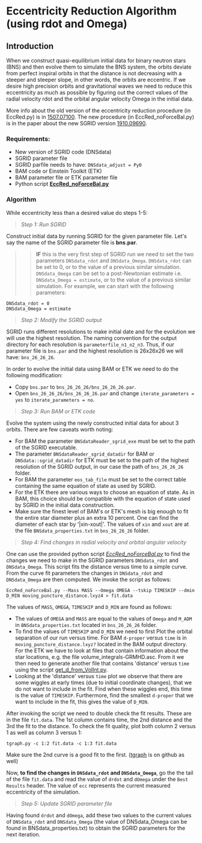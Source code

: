 # Eccentricity Reduction Algorithm (using rdot and Omega)

## Introduction
When we construct quasi-equilibrium initial data for binary neutron stars
(BNS) and then evolve them to simulate the BNS system, the orbits deviate
from perfect inspiral orbits in that the distance is not decreasing with a
steeper and steeper slope, in other words, the orbits are eccentric.
If we desire high precision orbits and gravitational waves we need to
reduce this eccentricity as much as possible by figuring out the correct
values of the radial velocity rdot and the orbital angular velocity Omega
in the initial data.

More info about the old version of the eccentricity reduction procedure (in
EccRed.py) is in [1507.07100](https://arxiv.org/pdf/1507.07100.pdf).
The new procedure (in EccRed_noForceBal.py) is in the paper about the new
SGRID version [1910.09690](https://arxiv.org/abs/1910.09690).

### Requirements:
* New version of SGRID code (DNSdata)
* SGRID parameter file
* SGRID parfile needs to have: `DNSdata_adjust = Py0`
* BAM code or Einstein Toolkit (ETK)
* BAM parameter file or ETK parameter file
* Python script [**EccRed_noForceBal.py**](EccRed_noForceBal.py)


### Algorithm

While eccentricity less than a desired value do steps 1-5:


> *Step 1: Run SGRID*

Construct initial data by running SGRID for the given parameter
file. Let's say the name of the SGRID parameter file is **bns.par**.

>> **IF** this is the very first step of SGRID run we need to set the two
parameters `DNSdata_rdot` and `DNSdata_Omega`. `DNSdata_rdot` can be set to
0, or to the value of a previous similar simulation.
`DNSdata_Omega` can be set to a post-Newtonian estimate i.e.
`DNSdata_Omega = estimate`, or to the value of a previous similar simulation.
For example, we can start with the following parameters:

```
DNSdata_rdot = 0
DNSdata_Omega = estimate
```


> *Step 2: Modify the SGRID output*

SGRID runs different resolutions to make initial date and for
the evolution we will use the highest resolution.
The naming convention for the output directory for each resolution
is `parameterfile_n1_n2_n3`. Thus, if our parameter file is
`bns.par` and the highest resolution is 26x26x26 we will have:
`bns_26_26_26`.

In order to evolve the initial data using BAM or ETK we need to
do the following modification:

* Copy `bns.par` to `bns_26_26_26/bns_26_26_26.par`.
* Open `bns_26_26_26/bns_26_26_26.par` and change
  `iterate_parameters = yes` to `iterate_parameters = no`.


> *Step 3: Run BAM or ETK code*

Evolve the system using the newly constructed initial data for about 3 orbits.
There are few caveats worth noting:

* For BAM the parameter `BNSdataReader_sgrid_exe` must be set to the path of
  the SGRID executable.
* The parameter `BNSdataReader_sgrid_datadir` for BAM or
  `DNSdata::sgrid_datadir` for ETK must be set to the path of
  the highest resolution of the SGRID output, in our case the path of
  `bns_26_26_26` folder.
* For BAM the parameter `eos_tab_file` must be set to the correct table
  containing the same equation of state as used by SGRID.
* For the ETK there are various ways to choose an equation of state.
  As in BAM, this choice should be compatible with the equation of
  state used by SGRID in the initial data construction.
* Make sure the finest level of BAM's or ETK's mesh is big enough to
  fit the entire star diameter plus an extra 10 percent.
  One can find the diameter of each star by '|xin-xout|'.
  The values of `xin` and `xout` are at the file `BNSdata_properties.txt`
  in `bns_26_26_26` folder.


> *Step 4: Find changes in radial velocity and orbital angular velocity*

One can use the provided python script
[*EccRed_noForceBal.py*](EccRed_noForceBal.py) to
find the changes we need to make in the SGRID parameters `DNSdata_rdot`
and `DNSdata_Omega`. This script fits the distance versus time to a simple
curve. From the curve fit parameters the changes in `DNSdata_rdot`
and `DNSdata_Omega` are then computed. We invoke the script as follows:

`EccRed_noForceBal.py --Mass MASS --Omega OMEGA --tskip TIMESKIP --dmin D_MIN moving_puncture_distance.lxyz4 > fit.data`

The values of `MASS`, `OMEGA`, `TIMESKIP` and `D_MIN` are found as follows:

* The values of `OMEGA` and `MASS` are equal to the values of `Omega` and
  `M_ADM` in `BNSdata_properties.txt` located in `bns_26_26_26` folder.
* To find the values of `TIMESKIP` and `D_MIN` we need to first Plot
  the orbital separation of our run versus time. For BAM `d-proper` versus
  `time` is in `moving_puncture_distance.lxyz?` located in the BAM output
  directory. For the ETK we have to look at files that contain information
  about the star locations, e.g. the file volume_integrals-GRMHD.asc.
  From it we then need to generate another file that contains 'distance'
  versus `time` using the script [get_d_from_VolInt.py](get_d_from_VolInt.py).
* Looking at the 'distance' versus `time` plot we observe
  that there are some wiggles at early times (due to initial coordinate
  changes), that we do not want to include in the fit. Find when these
  wiggles end, this time is the value of `TIMESKIP`. Furthermore, find the
  smallest `d-proper` that we want to include in the fit, this gives the
  value of `D_MIN`.

After invoking the script we need to double check the fit results. These are
in the file `fit.data`. The 1st column contains time, the 2nd distance
and the 3rd the fit to the distance. To check the fit quality, plot both
column 2 versus 1 as well as column 3 versus 1:

`tgraph.py -c 1:2 fit.data -c 1:3 fit.data`

Make sure the 2nd curve is a good fit to the first.
([tgraph](https://github.com/wofti/tgraph) is on github as well)

Now, **to find the changes in `DNSdata_rdot` and `DNSdata_Omega`**,
go the the tail of the file `fit.data` and read the value of `drdot` and
`dOmega` under the `Best Results` header. The value of `ecc` represents the
current measured eccentricity of the simulation.


> *Step 5: Update SGRID parameter file*

Having found `drdot` and `dOmega`, add these two values to the current
values of `DNSdata_rdot` and `DNSdata_Omega` (the value of DNSdata_Omega can
be found in BNSdata_properties.txt) to obtain the SGRID parameters for the
next iteration.
